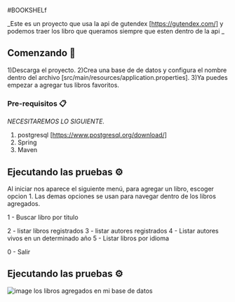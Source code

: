 #BOOKSHELf

_Este es un proyecto que usa la api de gutendex [https://gutendex.com/] y podemos traer los libro que queramos siempre que esten dentro de la api _

## Comenzando 🚀

1)Descarga el proyecto.
2)Crea una base de de datos y configura el nombre dentro del archivo [src/main/resources/application.properties].
3)Ya puedes empezar a agregar tus libros favoritos. 



### Pre-requisitos 📋

_NECESITAREMOS LO SIGUIENTE._

1) postgresql [https://www.postgresql.org/download/]
2) Spring
3) Maven


## Ejecutando las pruebas ⚙️

Al iniciar nos aparece el siguiente menú, para agregar un libro, escoger opcion 1. 
Las demas opciones se usan para navegar dentro de los libros agregados. 

1 - Buscar libro por titulo

2 - listar libros registrados
3 - listar autores registrados
4 - Listar autores vivos en un determinado año
5 - Listar libros por idioma


0 - Salir


## Ejecutando las pruebas ⚙️
![image](https://github.com/jer0r0/bookShelf/assets/97175757/d68846c3-e55a-4ce9-89dd-23eee24ea01b)
los libros agregados en mi base de datos 

